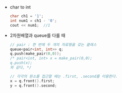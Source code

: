 + char to int

  ```c++
  char ch1 = '1';
  int num1 = ch1 - '0';
  cout << num1;  //1
  ```

+ 2차원배열과 queue를 다룰 때

  ```c++
  // pair : 한 번에 두 개의 자료형을 갖는 클래스
  queue<pair<int, int>> q;
  q.push(make_pair(0,0)); 
  /* pair<int, int> x = make_pair(0,0); 
  q.push(x);
  와 같다, */
  
  // 각각의 원소를 접근할 때는 .first, .second를 이용한다.
  x = q.front().first;
  y = q.front().second;
  ```

  

